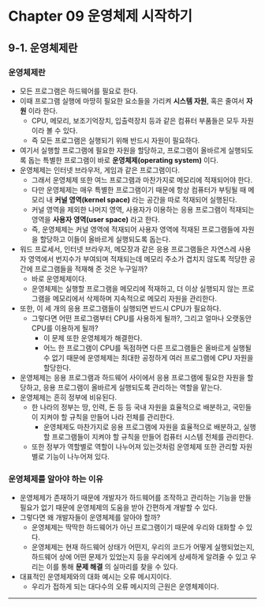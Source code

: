 # Chapter 09 운영체제 시작하기
## 9-1. 운영체제란

### 운영체제란
- 모든 프로그램은 하드웨어를 필요로 한다.
- 이때 프로그램 실행에 마땅히 필요한 요소들을 가리켜 **시스템 자원**, 혹은 줄여서 **자원** 이라 한다.
  - CPU, 메모리, 보조기억장치, 입출력장치 등과 같은 컴퓨터 부품들은 모두 자원이라 볼 수 있다.
  - 즉 모든 프로그램은 실행되기 위해 반드시 자원이 필요하다.
- 여기서 실행할 프로그램에 필요한 자원을 할당하고, 프로그램이 올바르게 실행되도록 돕는 특별한 프로그램이 바로 **운영체제(operating system)** 이다.
- 운영체제는 인터넷 브라우저, 게임과 같은 프로그램이다.
  - 그래서 운영체제 또한 여느 프로그램과 마찬가지로 메모리에 적재되어야 한다.
  - 다만 운영체제는 매우 특별한 프로그램이기 때문에 항상 컴퓨터가 부팅될 때 메모리 내 **커널 영역(kernel space)** 라는 공간을 따로 적재되어 실행된다.
  - 커널 영역을 제외한 나머지 영역, 사용자가 이용하는 응용 프로그램이 적재되는 영역을 **사용자 영역(user space)** 라고 한다.
  - 즉, 운영체제는 커널 영역에 적재되어 사용자 영역에 적재된 프로그램들에 자원을 할당하고 이들이 올바르게 실행되도록 돕는다.
- 워드 프로세서, 인터넷 브라우저, 메모장과 같은 응용 프로그램들은 자연스레 사용자 영역에서 번지수가 부여되며 적재되는데 메모리 주소가 겹치지 않도록 적당한 공간에 프로그램들을 적재해 준 것은 누구일까?
  - 바로 운영체제이다.
  - 운영체제는 실행할 프로그램을 메모리에 적재하고, 더 이상 실행되지 않는 프로그램을 메모리에서 삭제하며 지속적으로 메모리 자원을 관리한다.
- 또한, 이 세 개의 응용 프로그램들이 실행되면 반드시 CPU가 필요하다.
  - 그렇다면 어떤 프로그램부터 CPU를 사용하게 될까?, 그리고 얼마나 오랫동안 CPU를 이용하게 될까?
    - 이 문제 또한 운영체제가 해결한다.
    - 어느 한 프로그램이 CPU를 독점하면 다른 프로그램들은 올바르게 실행될 수 없기 때문에 운영체제는 최대한 공정하게 여러 프로그램에 CPU 자원을 할당한다.
- 운영체제는 응용 프로그램과 하드웨어 사이에서 응용 프로그램에 필요한 자원을 할당하고, 응용 프로그램이 올바르게 실행되도록 관리하는 역할을 맡는다.
- 운영체제는 흔히 정부에 비유된다.
  - 한 나라의 정부는 땅, 인력, 돈 등 등 국내 자원을 효율적으로 배분하고, 국민들이 지켜야 할 규칙을 만들어 나라 전체를 관리한다.
    - 운영체제도 마찬가지로 응용 프로그램에 자원을 효율적으로 배분하고, 실행할 프로그램들이 지켜야 할 규칙을 만들어 컴퓨터 시스템 전체를 관리한다.
  - 또한 정부가 역할별로 역할이 나누어져 있는것처럼 운영체제 또한 관리할 자원별로 기능이 나누어져 있다.

### 운영체제를 알아야 하는 이유
- 운영체제가 존재하기 때문에 개발자가 하드웨어를 조작하고 관리하는 기능을 만들 필요가 없기 때문에 운영체제의 도움을 받아 간편하게 개발할 수 있다.
- 그렇다면 왜 개발자들이 운영체제를 알아야 할까?
  - 운영체제는 딱딱한 하드웨어가 아닌 프로그램이기 때문에 우리와 대화할 수 있다.
  - 운영체제는 현재 하드웨어 상태가 어떤지, 우리의 코드가 어떻게 실행되었는지, 하드웨어 상에 어떤 문제가 있었는지 등을 우리에게 상세하게 알려줄 수 있고 우리는 이를 통해 **문제 해결** 의 실마리를 찾을 수 있다.
- 대표적인 운영체제와의 대화 예시는 오류 메시지이다.
  - 우리가 접하게 되는 대다수의 오류 메시지의 근원은 운영체제이다.


---
